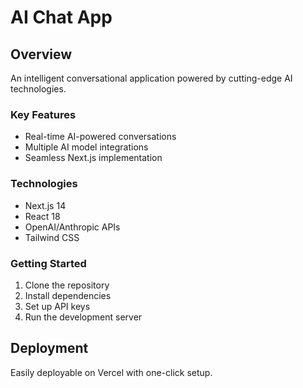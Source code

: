 # AI Chat App
## Overview
An intelligent conversational application powered by cutting-edge AI technologies.

### Key Features
- Real-time AI-powered conversations
- Multiple AI model integrations
- Seamless Next.js implementation

### Technologies
- Next.js 14
- React 18
- OpenAI/Anthropic APIs
- Tailwind CSS

### Getting Started
1. Clone the repository
2. Install dependencies
3. Set up API keys
4. Run the development server

## Deployment
Easily deployable on Vercel with one-click setup.

